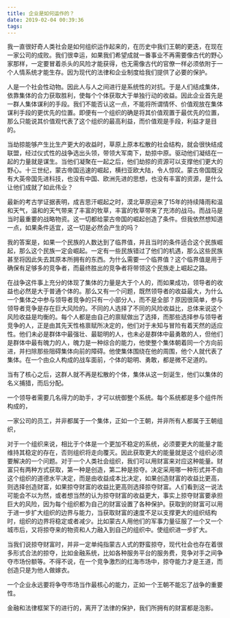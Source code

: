 ```yaml
---
title: 企业是如何运作的？
date: 2019-02-04 00:39:36
tags:
---
```



我一直很好奇人类社会是如何组织运作起来的，在历史中我们王朝的更迭，在现在一家公司的成败。我们很幸运，如果我们希望成就一番事业不再需要像古代的野心家那样，一定要冒着杀头的风险才能获得，也无需像古代的官僚一样必须依附于一个人情系统才能生存。因为现代的法律和企业制度给我们提供了必要的保护。

人是一个社会性动物。因此人与人之间进行是系统性的对抗。于是人们结成集体，依靠集体的合力获取胜利，使每个个体获取大于单独行动的收益。因此企业首先是一群人集体谋利的手段。我们不能否认这一点，不能将所谓情怀、价值观放在集体谋利手段的更优先的位置。即便有一个组织的确是将其价值观置于最优先的位置，那么只能说其价值观代表了这个组织的最高利益，而价值观是手段，利益才是目的。

当劫掠能够产生比生产更大的收益时，草原上原本松散的社会结构，就会很快结成联盟，经过仪式性的战争选出头领，带领大军南下，劫掠中原。驱动他们凝结在一起的力量就是谋生。当他们凝聚在一起之后，他们劫掠的资源可以支撑他们更大的野心。十三世纪，蒙古帝国迅速的崛起，横扫亚欧大陆，令人惊叹。蒙古帝国既没有大英帝国先进科技，也没有中国、欧洲先进的思想，也没有丰富的资源，是什么让他们成就了如此伟业？

最新的考古学证据表明，成吉思汗崛起之时，漠北草原迎来了15年的持续降雨和温和天气，温和的天气带来了丰富的牧草，丰富的牧草带来了充沛的战马。而战马是当时最重要的战略物资。这一切都给蒙古帝国的崛起创造了条件。但我依然想知道一点，如果条件适宜，这一切是必然会产生的吗？

我的答案是，如果一个民族的人数达到了临界值，并且当时的条件适合这个民族崛起，那么这个民族一定会崛起。一定有一些民族错过了他们的机遇，那么这些民族甚至将因此失去其原本所拥有的东西。为什么需要一个临界值？这个临界值是用于确保有足够多的竞争者，而最终胜出的竞争者将带领这个民族走上崛起之路。

在战争这件事上充分的体现了集体的力量是大于个人的，而如果成功，领导者的收益也必然是大于普通个体的。那么又有一个问题，既然领导者的收益最大，为什么一个集体之中参与领导者竞争的只有一小部分人，而不是全部？原因很简单，参与领导者竞争是存在巨大风险的。不同的人选择了不同的风险收益比，总体来说这个风险收益是均衡的。每个人都是由自己的禀赋做出了选择，而那些选择参与领导者竞争的人，正是由其先天性格禀赋所决定的，他们对于未知与冒险有着天然的适应性。他们未必是群体中最强壮、最聪明的人，也未必是群体中最勇敢的人，但他们是群体中最有魄力的人，魄力是一种综合的能力，他使整个集体朝着同一个方向前进，并扫除那些阻碍集体向前的障碍。他使集体围绕在他的周围，他个人就代表了集体。在一个由众人构成的战车面前，个体的聪明、勇敢，都是微不足道的。

当有了核心之后，这群人就不再是松散的个体，集体从这一刻诞生，他们以集体的名义捕猎，而后分配。

一个领导者需要几名得力的助手，才可以统御整个系统。每个系统都是多个组件所构成的，

一家公司的员工，并非都属于一个集体，正如一个王朝，并非所有人都属于王朝组织，

对于一个组织来说，相比于个体是一个更加不稳定的系统，必须要更大的能量才能维持其稳定的存在，否则组织将走向覆灭。因此获取更大的能量就是这个组织必须要解决的一个问题。对于一个人类社会组织，我们可以用财富来对应这种能量。财富只有两种方式获取，第一种是创造，第二种是掠夺。决定采用哪一种形式并不由这个组织的道德水平决定，而是由收益成本比决定，如果创造财富的收益比更高，则选择创造财富，如果掠夺财富的收益比更高则选择掠夺财富。人们看到这一说法可能会不以为然，或者想当然的认为掠夺财富的收益更大，事实上掠夺财富要承担巨大的风险，因为每个组织都为自己的财富设置了各种保护。获取到的财富可以用于进一步扩大组织的边界与能力，当获取财富的速度不足以支撑更大的组织结构时，组织的边界将稳定或者减少。比如蒙古人用他们的军事力量征服了一个又一个城市后，又将掠夺来的物资和人力融入到自己的组织中。使组织进一步扩大。

当我们说掠夺财富时，并非一定单纯指蒙古人式的野蛮掠夺，现代社会也存在着很多形式合法的掠夺，比如金融系统，比如各种服务平台的服务费，竞争对手之间争夺市场份额等。不得不说，在一个竞争激烈的红海市场中，掠夺能力才是王道，而创造只是为他人做嫁衣。

一个企业永远要将争夺市场当作最核心的能力，正如一个王朝不能忘了战争的重要性。

金融和法律框架下的进行的，离开了法律的保护，我们所拥有的财富都是泡影。
